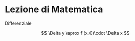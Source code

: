 # Lezione di Matematica

Differenziale

$$
\Delta y \aprox f'(x_0)\cdot \Delta x
$$
<!--stackedit_data:
eyJoaXN0b3J5IjpbLTE0MjQ4OTA0NDJdfQ==
-->